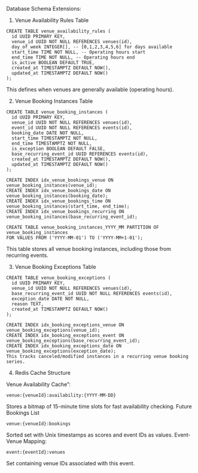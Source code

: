 Database Schema Extensions:

1. Venue Availability Rules Table
```
CREATE TABLE venue_availability_rules (
  id UUID PRIMARY KEY,
  venue_id UUID NOT NULL REFERENCES venues(id),
  day_of_week INTEGER[], -- [0,1,2,3,4,5,6] for days available
  start_time TIME NOT NULL, -- Operating hours start
  end_time TIME NOT NULL, -- Operating hours end
  is_active BOOLEAN DEFAULT TRUE,
  created_at TIMESTAMPTZ DEFAULT NOW(),
  updated_at TIMESTAMPTZ DEFAULT NOW()
);
```
This defines when venues are generally available (operating hours).

2. Venue Booking Instances Table
```
CREATE TABLE venue_booking_instances (
  id UUID PRIMARY KEY,
  venue_id UUID NOT NULL REFERENCES venues(id),
  event_id UUID NOT NULL REFERENCES events(id),
  booking_date DATE NOT NULL,
  start_time TIMESTAMPTZ NOT NULL,
  end_time TIMESTAMPTZ NOT NULL,
  is_exception BOOLEAN DEFAULT FALSE,
  base_recurring_event_id UUID REFERENCES events(id),
  created_at TIMESTAMPTZ DEFAULT NOW(),
  updated_at TIMESTAMPTZ DEFAULT NOW()
);

CREATE INDEX idx_venue_bookings_venue ON venue_booking_instances(venue_id);
CREATE INDEX idx_venue_bookings_date ON venue_booking_instances(booking_date);
CREATE INDEX idx_venue_bookings_time ON venue_booking_instances(start_time, end_time);
CREATE INDEX idx_venue_bookings_recurring ON venue_booking_instances(base_recurring_event_id);

CREATE TABLE venue_booking_instances_YYYY_MM PARTITION OF venue_booking_instances
FOR VALUES FROM ('YYYY-MM-01') TO ('YYYY-MM+1-01');
```
This table stores all venue booking instances, including those from recurring events.

3. Venue Booking Exceptions Table
```
CREATE TABLE venue_booking_exceptions (
  id UUID PRIMARY KEY,
  venue_id UUID NOT NULL REFERENCES venues(id),
  base_recurring_event_id UUID NOT NULL REFERENCES events(id),
  exception_date DATE NOT NULL,
  reason TEXT,
  created_at TIMESTAMPTZ DEFAULT NOW()
);

CREATE INDEX idx_booking_exceptions_venue ON venue_booking_exceptions(venue_id);
CREATE INDEX idx_booking_exceptions_event ON venue_booking_exceptions(base_recurring_event_id);
CREATE INDEX idx_booking_exceptions_date ON venue_booking_exceptions(exception_date);
This tracks canceled/modified instances in a recurring venue booking series.
```
4. Redis Cache Structure
   
Venue Availability Cache”:
```
venue:{venueId}:availability:{YYYY-MM-DD}
```
 Stores a bitmap of 15-minute time slots for fast availability checking.
Future Bookings List
```
venue:{venueId}:bookings
```
Sorted set with Unix timestamps as scores and event IDs as values.
Event-Venue Mapping:
```
event:{eventId}:venues
```
Set containing venue IDs associated with this event.


